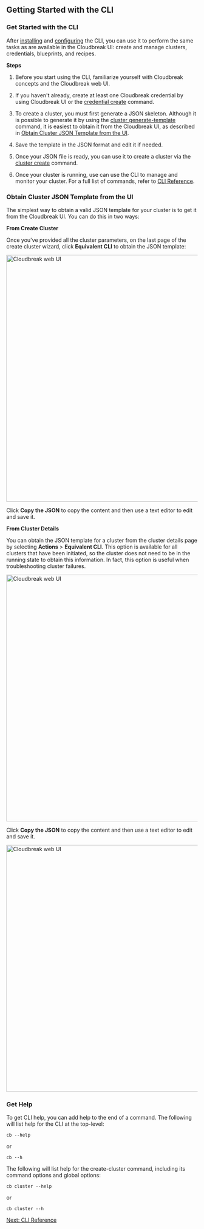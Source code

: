 
## Getting Started with the CLI   

### Get Started with the CLI 

After [installing](cli-install.md#install-the-cli) and [configuring](cli-install.md#configure-the-cli) the CLI, you can use it to perform the same tasks as are available in the Cloudbreak UI: create and manage clusters, credentials, blueprints, and recipes.

**Steps**

1. Before you start using the CLI, familiarize yourself with Cloudbreak concepts and the Cloudbreak web UI. 

2. If you haven't already, create at least one Cloudbreak credential by using Cloudbreak UI or the [credential create](cli-reference.md#credential-create) command. 

3. To create a cluster, you must first generate a JSON skeleton. Although it is possible to generate it by using the [cluster generate-template](cli-reference.md#cluster-generate-template) command, it is easiest to obtain it from the Cloudbreak UI, as described in [Obtain Cluster JSON Template from the UI](#obtain-cluster-json-template-from-the-ui).

4. Save the template in the JSON format and edit it if needed.

5. Once your JSON file is ready, you can use it to create a cluster via the [cluster create](cli-reference.md#cluster-create) command.

6. Once your cluster is running, use can use the CLI to manage and monitor your cluster. For a full list of commands, refer to [CLI Reference](cli-reference.md).    



### Obtain Cluster JSON Template from the UI

The simplest way to obtain a valid JSON template for your cluster is to get it from the Cloudbreak UI. You can do this in two ways:

**From Create Cluster**

Once you've provided all the cluster parameters, on the last page of the create cluster wizard, click **Equivalent CLI** to obtain the JSON template:

<a href="../images/cli-json-create-cluster2.png" target="_blank" title="click to enlarge"><img src="../images/cli-json-create-cluster2.png" width="650" title="Cloudbreak web UI"></a>    

Click **Copy the JSON** to copy the content and then use a text editor to edit and save it. 


**From Cluster Details**

You can obtain the JSON template for a cluster from the cluster details page by selecting **Actions** > **Equivalent CLI**. This option is available for all clusters that have been initiated, so the cluster does not need to be in the running state to obtain this information. In fact, this option is useful when troubleshooting cluster failures.  

<a href="../images/cli-json-details1.png" target="_blank" title="click to enlarge"><img src="../images/cli-json-details1.png" width="650" title="Cloudbreak web UI"></a>   

Click **Copy the JSON** to copy the content and then use a text editor to edit and save it. 

<a href="../images/cli-json-details2.png" target="_blank" title="click to enlarge"><img src="../images/cli-json-details2.png" width="650" title="Cloudbreak web UI"></a> 



### Get Help

To get CLI help, you can add help to the end of a command. The following will list help for the CLI at the top-level:

<pre><small>cb --help</small></pre>

or 

<pre><small>cb --h</small></pre>

The following will list help for the create-cluster command, including its command options and global options:

<pre><small>cb cluster --help</small></pre>

or

<pre><small>cb cluster --h</small></pre> 



<div class="next">
<a href="../cli-reference/index.html">Next: CLI Reference</a>
</div>